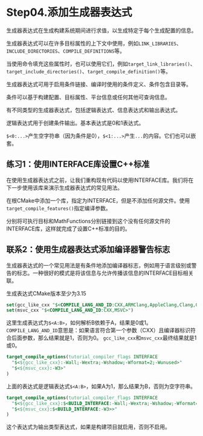 # Step04.添加生成器表达式

生成器表达式在生成构建系统期间进行求值，以生成特定于每个生成配置的信息。

生成器表达式可以在许多目标属性的上下文中使用，例如`LINK_LIBRARIES`、`INCLUDE_DIRECTORIES`、`COMPILE_DEFINITIONS`等。

当使用命令填充这些属性时，也可以使用它们，例如`target_link_libraries()`、`target_include_directories()`、`target_compile_definition()`等。

生成器表达式可用于启用条件链接、编译时使用的条件定义、条件包含目录等。

条件可以基于构建配置、目标属性、平台信息或任何其他可查询信息。

有不同类型的生成器表达式，包括逻辑表达式、信息表达式和输出表达式。

逻辑表达式用于创建条件输出。基本表达式是0和1表达式。

`$<0:...>`产生空字符串（因为条件是0），`$<1:...>`产生`...`的内容。它们也可以嵌套。

## 练习1：使用INTERFACE库设置C++标准

在使用生成器表达式之前，让我们重构现有代码以使用INTERFACE库。我们将在下一步使用该库来演示生成器表达式的常见用法。

在根CMake中添加一个库，指定为INTERFACE，但是不添加任何源文件。使用`target_compile_features()`指定编译参数。

分别将可执行目标和MathFunctions分别链接到这个没有任何源文件的INTERFACE库，这样就完成了设置C++标准的目的。

## 联系2：使用生成器表达式添加编译器警告标志

生成器表达式的一个常见用法是有条件地添加编译器标志，例如用于语言级别或警告的标志。一种很好的模式是将该信息与允许传播该信息的INTERFACE目标相关联。

生成表达式CMake版本至少为3.15

```cmake
set(gcc_like_cxx "$<COMPILE_LANG_AND_ID:CXX,ARMClang,AppleClang,Clang,GNU,LCC>")
set(msvc_cxx "$<COMPILE_LANG_AND_ID:CXX,MSVC>")
```

这里生成表达式为`$<A:B>`，如何解析B依赖于A，结果是0或1。
`COMPILE_LANG_AND_ID`意思是：如果语言符合第一个参数（CXX）且编译器标识符合后面参数，那么结果就是1，否则为0。
`gcc_like_cxx`和`msvc_cxx`最终结果就是1或0。

```cmake
target_compile_options(tutorial_compiler_flags INTERFACE
  "$<${gcc_like_cxx}:-Wall;-Wextra;-Wshadow;-Wformat=2;-Wunused>"
  "$<${msvc_cxx}:-W3>"
)
```

上面的表达式是逻辑表达式`$<A:B>`，如果A为1，那么结果为B，否则为空字符串。

```cmake
target_compile_options(tutorial_compiler_flags INTERFACE
  "$<${gcc_like_cxx}:$<BUILD_INTERFACE:-Wall;-Wextra;-Wshadow;-Wformat=2;-Wunused>>"
  "$<${msvc_cxx}:$<BUILD_INTERFACE:-W3>>"
)
```

这个表达式为输出类型表达式，如果是构建项目就启用，否则不启用。




